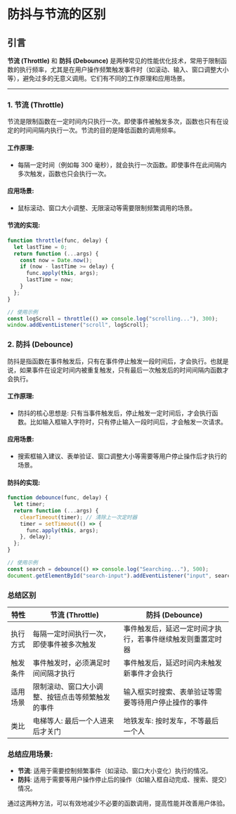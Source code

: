 # 防抖与节流的区别

## 引言

**节流 (Throttle)** 和 **防抖 (Debounce)** 是两种常见的性能优化技术，常用于限制函数的执行频率，尤其是在用户操作频繁触发事件时（如滚动、输入、窗口调整大小等），避免过多的无意义调用。它们有不同的工作原理和应用场景。

---

### 1. **节流 (Throttle)**

节流是限制函数在一定时间内只执行一次。即使事件被触发多次，函数也只有在设定的时间间隔内执行一次。节流的目的是降低函数的调用频率。

#### 工作原理:

- 每隔一定时间（例如每 300 毫秒），就会执行一次函数。即使事件在此间隔内多次触发，函数也只会执行一次。

#### 应用场景:

- 鼠标滚动、窗口大小调整、无限滚动等需要限制频繁调用的场景。

#### 节流的实现:

```javascript
function throttle(func, delay) {
  let lastTime = 0;
  return function (...args) {
    const now = Date.now();
    if (now - lastTime >= delay) {
      func.apply(this, args);
      lastTime = now;
    }
  };
}

// 使用示例
const logScroll = throttle(() => console.log("scrolling..."), 300);
window.addEventListener("scroll", logScroll);
```

### 2. **防抖 (Debounce)**

防抖是指函数在事件触发后，只有在事件停止触发一段时间后，才会执行。也就是说，如果事件在设定时间内被重复触发，只有最后一次触发后的时间间隔内函数才会执行。

#### 工作原理:

- 防抖的核心思想是: 只有当事件触发后，停止触发一定时间后，才会执行函数。比如输入框输入字符时，只有停止输入一段时间后，才会触发一次请求。

#### 应用场景:

- 搜索框输入建议、表单验证、窗口调整大小等需要等用户停止操作后才执行的场景。

#### 防抖的实现:

```javascript
function debounce(func, delay) {
  let timer;
  return function (...args) {
    clearTimeout(timer); // 清除上一次定时器
    timer = setTimeout(() => {
      func.apply(this, args);
    }, delay);
  };
}

// 使用示例
const search = debounce(() => console.log("Searching..."), 500);
document.getElementById("search-input").addEventListener("input", search);
```

### **总结区别**

| 特性     | 节流 (Throttle)                                  | 防抖 (Debounce)                                            |
| -------- | ------------------------------------------------ | ---------------------------------------------------------- |
| 执行方式 | 每隔一定时间执行一次，即使事件被多次触发         | 事件触发后，延迟一定时间才执行，若事件继续触发则重置定时器 |
| 触发条件 | 事件触发时，必须满足时间间隔才执行               | 事件触发后，延迟时间内未触发新事件才会执行                 |
| 适用场景 | 限制滚动、窗口大小调整、按钮点击等频繁触发的事件 | 输入框实时搜索、表单验证等需要等待用户停止操作的事件       |
| 类比     | 电梯等人: 最后一个人进来后才关门                 | 地铁发车: 按时发车，不等最后一个人                         |

### **总结应用场景**:

- **节流**: 适用于需要控制频繁事件（如滚动、窗口大小变化）执行的情况。
- **防抖**: 适用于需要等用户操作停止后的操作（如输入框自动完成、搜索、提交）情况。

通过这两种方法，可以有效地减少不必要的函数调用，提高性能并改善用户体验。
